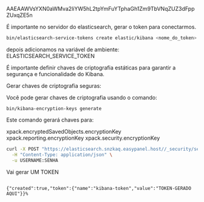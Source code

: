 AAEAAWVsYXN0aWMva2liYW5hL2tpYmFuYTphaGh1Zm9TbVNqZUZ3dFppZUxqZE5n

É importante no servidor do elasticsearch, gerar o token para conectarmos.

```sh
bin/elasticsearch-service-tokens create elastic/kibana <nome_do_token>
```
depois adicionamos na variável de ambiente:
ELASTICSEARCH_SERVICE_TOKEN


É importante definir chaves de criptografia estáticas para garantir a segurança e funcionalidade do Kibana.

Gerar chaves de criptografia seguras:

Você pode gerar chaves de criptografia usando o comando:

```
bin/kibana-encryption-keys generate

```

Este comando gerará chaves para:

xpack.encryptedSavedObjects.encryptionKey
xpack.reporting.encryptionKey
xpack.security.encryptionKey


```sh
curl -X POST "https://elasticsearch.snzkaq.easypanel.host//_security/service/elastic/kibana/credential/token/kibana-token" \
  -H "Content-Type: application/json" \
  -u USERNAME:SENHA

```

Vai gerar UM TOKEN
```

{"created":true,"token":{"name":"kibana-token","value":"TOKEN-GERADO AQUI"}}%          
```